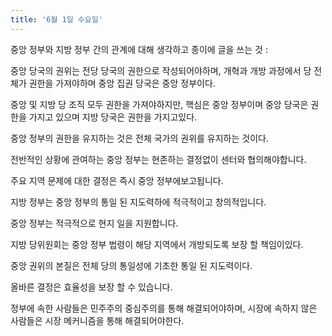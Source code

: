 ```yaml
---
title: '6월 1일 수요일'
---
```

중앙 정부와 지방 정부 간의 관계에 대해 생각하고 종이에 글을 쓰는 것 :

중앙 당국의 권위는 전당 당국의 권한으로 작성되어야하며, 개혁과 개방 과정에서 당 전체가 권한을 가져야하며 중앙 집권 당국은 중앙 정부이다.

중앙 및 지방 당 조직 모두 권한을 가져야하지만, 핵심은 중앙 정부이며 중앙 당국은 권한을 가지고 있으며 지방 당국은 권한을 가지고있다.

중앙 정부의 권한을 유지하는 것은 전체 국가의 권위를 유지하는 것이다.

전반적인 상황에 관여하는 중앙 정부는 현존하는 결정없이 센터와 협의해야합니다.

주요 지역 문제에 대한 결정은 즉시 중앙 정부에보고됩니다.

지방 정부는 중앙 정부의 통일 된 지도력하에 적극적이고 창의적입니다.

중앙 정부는 적극적으로 현지 일을 지원합니다.

지방 당위원회는 중앙 정부 법령이 해당 지역에서 개방되도록 보장 할 책임이있다.

중앙 권위의 본질은 전체 당의 통일성에 기초한 통일 된 지도력이다.

올바른 결정은 효율성을 보장 할 수 있습니다.

정부에 속한 사람들은 민주주의 중심주의를 통해 해결되어야하며, 시장에 속하지 않은 사람들은 시장 메커니즘을 통해 해결되어야한다.

